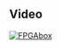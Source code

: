 ## Video

[![FPGAbox](https://img.youtube.com/vi/BtkI6LPmqMk/0.jpg)](https://www.youtube.com/watch?v=BtkI6LPmqMk)
